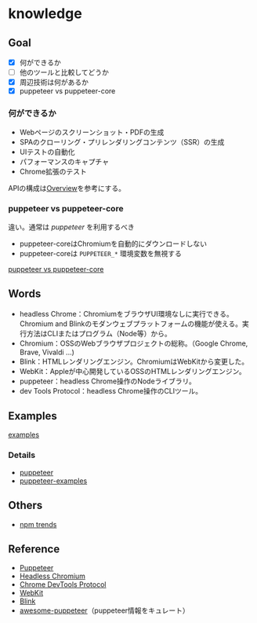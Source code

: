 # knowledge

## Goal

- [x] 何ができるか
- [ ] 他のツールと比較してどうか
- [x] 周辺技術は何があるか
- [x] puppeteer vs puppeteer-core

### 何ができるか

- Webページのスクリーンショット・PDFの生成
- SPAのクローリング・プリレンダリングコンテンツ（SSR）の生成
- UIテストの自動化
- パフォーマンスのキャプチャ
- Chrome拡張のテスト

APIの構成は[Overview](https://pptr.dev/#?product=Puppeteer&version=v5.2.1&show=api-overview)を参考にする。

### puppeteer vs puppeteer-core

違い。通常は *puppeteer* を利用するべき

- puppeteer-coreはChromiumを自動的にダウンロードしない
- puppeteer-coreは `PUPPETEER_*` 環境変数を無視する

[puppeteer vs puppeteer-core](https://pptr.dev/#?product=Puppeteer&version=v5.2.1&show=api-puppeteer-vs-puppeteer-core)

## Words

- headless Chrome：ChromiumをブラウザUI環境なしに実行できる。Chromium and Blinkのモダンウェブプラットフォームの機能が使える。実行方法はCLIまたはプログラム（Node等）から。
- Chromium：OSSのWebブラウザプロジェクトの総称。（Google Chrome, Brave, Vivaldi ...)
- Blink：HTMLレンダリングエンジン。ChromiumはWebKitから変更した。
- WebKit：Appleが中心開発しているOSSのHTMLレンダリングエンジン。
- puppeteer：headless Chrome操作のNodeライブラリ。
- dev Tools Protocol：headless Chrome操作のCLIツール。

## Examples

[examples](https://developers.google.com/web/tools/puppeteer/examples)

### Details

- [puppeteer](https://github.com/puppeteer/examples)
- [puppeteer-examples](https://github.com/checkly/puppeteer-examples)

## Others

- [npm trends](https://www.npmtrends.com/cypress-vs-nightwatch-vs-puppeteer-vs-testcafe)

## Reference

- [Puppeteer](https://developers.google.com/web/tools/puppeteer)
- [Headless Chromium](https://chromium.googlesource.com/chromium/src/+/lkgr/headless/README.md)
- [Chrome DevTools Protocol](https://chromedevtools.github.io/devtools-protocol/)
- [WebKit](https://webkit.org/)
- [Blink](https://www.chromium.org/blink)
- [awesome-puppeteer](https://github.com/transitive-bullshit/awesome-puppeteer)（puppeteer情報をキュレート）
